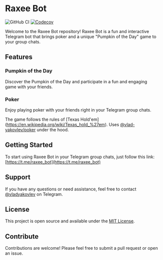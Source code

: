 # Raxee Bot

![GitHub CI](https://img.shields.io/github/actions/workflow/status/vlad-yakovlev/raxee-bot/ci.yml?branch=main&label=github-ci)
[![Codecov](https://img.shields.io/codecov/c/github/vlad-yakovlev/raxee-bot/main)](https://codecov.io/gh/vlad-yakovlev/raxee-bot)

Welcome to the Raxee Bot repository! Raxee Bot is a fun and interactive Telegram bot that brings poker and a unique "Pumpkin of the Day" game to your group chats.

## Features

### Pumpkin of the Day

Discover the Pumpkin of the Day and participate in a fun and engaging game with your friends.

### Poker

Enjoy playing poker with your friends right in your Telegram group chats.

The game follows the rules of [Texas Hold'em] (https://en.wikipedia.org/wiki/Texas_hold_%27em). Uses [@vlad-yakovlev/poker](https://www.npmjs.com/package/@vlad-yakovlev/poker) under the hood.

## Getting Started

To start using Raxee Bot in your Telegram group chats, just follow this link: [https://t.me/raxee_bot](https://t.me/raxee_bot)

## Support

If you have any questions or need assistance, feel free to contact [@vladyakovlev](https://t.me/vladyakovlev) on Telegram.

## License

This project is open source and available under the [MIT License](LICENSE).

## Contribute

Contributions are welcome! Please feel free to submit a pull request or open an issue.
